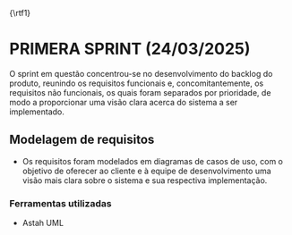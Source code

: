 {\rtf1}
# PRIMERA SPRINT (24/03/2025)

O sprint em questão concentrou-se no desenvolvimento do backlog do produto, reunindo os requisitos funcionais e, concomitantemente, os requisitos não funcionais, os quais foram separados por prioridade, de modo a proporcionar uma visão clara acerca do sistema a ser implementado.

## Modelagem de requisitos
* Os requisitos foram modelados em diagramas de casos de uso, com o objetivo de oferecer ao cliente e à equipe de desenvolvimento uma visão mais clara sobre o sistema e sua respectiva implementação.

### Ferramentas utilizadas 
* Astah UML
